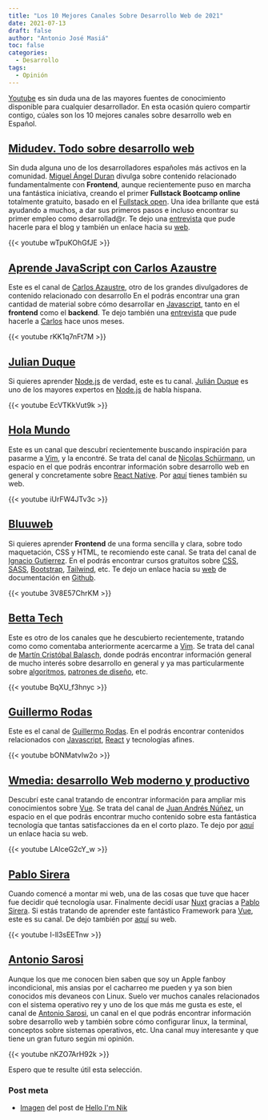 ```yaml
---
title: "Los 10 Mejores Canales Sobre Desarrollo Web de 2021"
date: 2021-07-13
draft: false
author: "Antonio José Masiá"
toc: false
categories:
  - Desarrollo
tags:
  - Opinión
---
```


[Youtube](https://www.youtube.com/) es sin duda una de las mayores fuentes de conocimiento disponible para cualquier desarrollador. En esta ocasión quiero compartir contigo, cúales son los 10 mejores canales sobre desarrollo web en Español.


## [Midudev. Todo sobre desarrollo web](https://www.youtube.com/channel/UC8LeXCWOalN8SxlrPcG-PaQ)

Sin duda alguna uno de los desarrolladores españoles más activos en la comunidad. [Miguel Ángel Duran](https://www.linkedin.com/in/midudev/) divulga sobre contenido relacionado fundamentalmente con **Frontend**, aunque recientemente puso en marcha una fantástica iniciativa, creando el primer **Fullstack Bootcamp online** totalmente gratuito, basado en el [Fullstack open](https://fullstackopen.com/es/). Una idea brillante que está ayudando a muchos, a dar sus primeros pasos e incluso encontrar su primer empleo como desarrollad@r. Te dejo una [entrevista](https://www.antoniomasia.com/miguel-angel-duran-escalable-mantenible-ademas-enetendible) que pude hacerle para el blog y también un enlace hacia su [web](https://midu.dev/).

{{< youtube wTpuKOhGfJE >}}

## [Aprende JavaScript con Carlos Azaustre](https://www.youtube.com/user/azaman1984)

Este es el canal de [Carlos Azaustre](https://www.linkedin.com/in/carlosazaustre/), otro de los grandes divulgadores de contenido relacionado con desarrollo En el podrás encontrar una gran cantidad de material sobre cómo desarrollar en [Javascript](https://developer.mozilla.org/es/docs/Web/JavaScript), tanto en el **frontend** como el **backend**. Te dejo también una [entrevista](https://www.antoniomasia.com/carlos-azaustre-tener-una-perspectiva-global-ayuda) que pude hacerle a [Carlos](https://carlosazaustre.es/) hace unos meses.

{{< youtube rKK1q7nFt7M >}}


## [Julian Duque](https://www.youtube.com/user/julianduquej)

Si quieres aprender [Node.js](https://nodejs.org/es/) de verdad, este es tu canal. [Julián Duque](https://www.linkedin.com/in/juliandavidduque/) es uno de los mayores expertos en [Node.js](https://nodejs.org/es/) de habla hispana. 


{{< youtube EcVTKkVut9k >}}


## [Hola Mundo](https://www.youtube.com/channel/UC4FHiPgS1KXkUMx3dxBUtPg)

Este es un canal que descubrí recientemente buscando inspiración para pasarme a [Vim](https://www.vim.org/), y la encontré. Se trata del canal de [Nicolas Schürmann](https://www.linkedin.com/in/nicolasschurmann/?originalSubdomain=nz), un espacio en el que podrás encontrar información sobre desarrollo web en general y concretamente sobre [React Native](https://reactnative.dev/). Por [aquí](https://www.nicolas-schurmann.com/) tienes también su web.

{{< youtube iUrFW4JTv3c >}}

## [Bluuweb](https://www.youtube.com/user/Bluuweb)

Si quieres aprender **Frontend** de una forma sencilla y clara, sobre todo maquetación, CSS y HTML, te recomiendo este canal. Se trata del canal de [Ignacio Gutierrez](https://www.linkedin.com/in/ignacio-gutierrez-03b60872/?originalSubdomain=cl). En el podrás encontrar cursos gratuitos sobre [CSS](https://developer.mozilla.org/es/docs/Web/CSS), [SASS](https://sass-lang.com/), [Bootstrap](https://getbootstrap.com/), [Tailwind](https://tailwindcss.com/), etc. Te dejo un enlace hacia su [web](https://bluuweb.github.io/) de documentación en [Github](https://github.com/). 

{{< youtube 3V8E57ChrKM >}}

## [Betta Tech](https://www.youtube.com/channel/UCSf6S_PAhXsqGMTPDiKgdRg)

Este es otro de los canales que he descubierto recientemente, tratando como como comentaba anteriormente acercarme a [Vim](https://www.vim.org/). Se trata del canal de [Martín Cristóbal Balasch](https://www.linkedin.com/in/martincrb/), donde podrás encontrar información general de mucho interés sobre desarrollo en general y ya mas particularmente sobre [algoritmos](https://es.wikipedia.org/wiki/Algoritmo), [patrones de diseño](https://es.wikipedia.org/wiki/Patr%C3%B3n_de_dise%C3%B1o), etc. 

{{< youtube BqXU_f3hnyc >}}

## [Guillermo Rodas](https://www.youtube.com/channel/UCA9rep71JxeR7tZotHqFDig)

Este es el canal de [Guillermo Rodas](https://www.linkedin.com/in/guillermorodas/). En el podrás encontrar contenidos relacionados con [Javascript](https://developer.mozilla.org/es/docs/Web/JavaScript), [React](https://es.reactjs.org/) y tecnologías afines. 


{{< youtube bONMatvIw2o >}}

## [Wmedia: desarrollo Web moderno y productivo](https://www.youtube.com/channel/UCF6G2sF4DKlWvgfEGcm50FQ)

Descubrí este canal tratando de encontrar información para ampliar mis conocimientos sobre [Vue](https://vuejs.org/). Se trata del canal de [Juan Andrés Núñez](https://www.linkedin.com/in/juanwmedia/), un espacio en el que podrás encontrar mucho contenido sobre esta fantástica tecnología que tantas satisfacciones da en el corto plazo. Te dejo por [aquí](https://wmedia.es/) un enlace hacia su web.

{{< youtube LAlceG2cY_w >}}

## [Pablo Sirera](https://www.youtube.com/user/psirera4)

Cuando comencé a montar mi web, una de las cosas que tuve que hacer fue decidir qué tecnología usar. Finalmente decidí usar [Nuxt](https://nuxtjs.org/) gracias a [Pablo Sirera](https://www.linkedin.com/in/pablosireramata/). Si estás tratando de aprender este fantástico Framework para [Vue](https://vuejs.org/), este es su canal. De dejo también por [aquí](https://pablosirera.com/) su web.

{{< youtube I-ll3sEETnw >}}

## [Antonio Sarosi](https://www.youtube.com/channel/UCzTi9I3zApECTkukkMOpEEA)

Aunque los que me conocen bien saben que soy un Apple fanboy incondicional, mis ansias por el cacharreo me pueden y ya son bien conocidos mis devaneos con Linux. Suelo ver muchos canales relacionados con el sistema operativo rey y uno de los que más me gusta es este, el canal de [Antonio Sarosi](https://www.linkedin.com/in/antonio-sarosi-4bb5b4166/), un canal en el que podrás encontrar información sobre desarrollo web y también sobre cómo configurar linux, la terminal, conceptos sobre sistemas operativos, etc. Una canal muy interesante y que tiene un gran futuro según mi opinión.

{{< youtube nKZO7ArH92k >}}

Espero que te resulte útil esta selección.

### Post meta
- [Imagen](https://unsplash.com/photos/pYoj2nyokOg) del post de [Hello I'm Nik](https://unsplash.com/@helloimnik)


